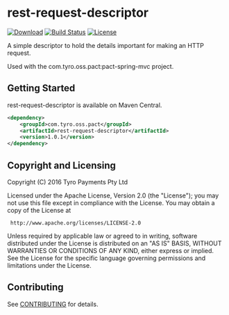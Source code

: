 # rest-request-descriptor

[![Download](https://maven-badges.herokuapp.com/maven-central/com.tyro.oss.pact/rest-request-descriptor/badge.svg)](https://maven-badges.herokuapp.com/maven-central/com.tyro.oss.pact/rest-request-descriptor)
[![Build Status](https://travis-ci.org/tyro/rest-request-descriptor.svg?branch=master)](https://travis-ci.org/tyro/rest-request-descriptor)
[![License](https://img.shields.io/badge/License-Apache%202.0-blue.svg)](http://www.apache.org/licenses/LICENSE-2.0)

A simple descriptor to hold the details important for making an HTTP request.

Used with the com.tyro.oss.pact:pact-spring-mvc project.

## Getting Started

rest-request-descriptor is available on Maven Central.
```xml
<dependency>
    <groupId>com.tyro.oss.pact</groupId>
    <artifactId>rest-request-descriptor</artifactId>
    <version>1.0.1</version>
</dependency>
```

## Copyright and Licensing

Copyright (C) 2016 Tyro Payments Pty Ltd

Licensed under the Apache License, Version 2.0 (the "License");
you may not use this file except in compliance with the License.
You may obtain a copy of the License at

     http://www.apache.org/licenses/LICENSE-2.0

Unless required by applicable law or agreed to in writing, software
distributed under the License is distributed on an "AS IS" BASIS,
WITHOUT WARRANTIES OR CONDITIONS OF ANY KIND, either express or implied.
See the License for the specific language governing permissions and
limitations under the License.

## Contributing

See [CONTRIBUTING](CONTRIBUTING.md) for details.

